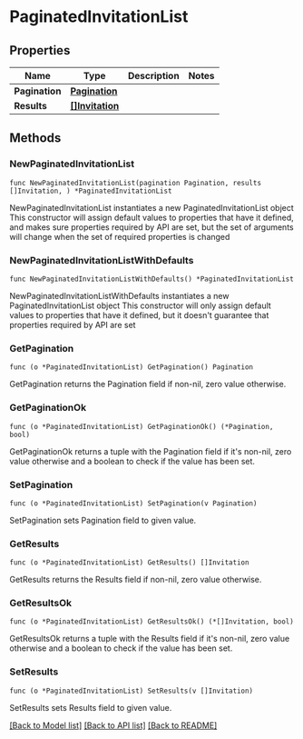 # PaginatedInvitationList

## Properties

Name | Type | Description | Notes
------------ | ------------- | ------------- | -------------
**Pagination** | [**Pagination**](Pagination.md) |  | 
**Results** | [**[]Invitation**](Invitation.md) |  | 

## Methods

### NewPaginatedInvitationList

`func NewPaginatedInvitationList(pagination Pagination, results []Invitation, ) *PaginatedInvitationList`

NewPaginatedInvitationList instantiates a new PaginatedInvitationList object
This constructor will assign default values to properties that have it defined,
and makes sure properties required by API are set, but the set of arguments
will change when the set of required properties is changed

### NewPaginatedInvitationListWithDefaults

`func NewPaginatedInvitationListWithDefaults() *PaginatedInvitationList`

NewPaginatedInvitationListWithDefaults instantiates a new PaginatedInvitationList object
This constructor will only assign default values to properties that have it defined,
but it doesn't guarantee that properties required by API are set

### GetPagination

`func (o *PaginatedInvitationList) GetPagination() Pagination`

GetPagination returns the Pagination field if non-nil, zero value otherwise.

### GetPaginationOk

`func (o *PaginatedInvitationList) GetPaginationOk() (*Pagination, bool)`

GetPaginationOk returns a tuple with the Pagination field if it's non-nil, zero value otherwise
and a boolean to check if the value has been set.

### SetPagination

`func (o *PaginatedInvitationList) SetPagination(v Pagination)`

SetPagination sets Pagination field to given value.


### GetResults

`func (o *PaginatedInvitationList) GetResults() []Invitation`

GetResults returns the Results field if non-nil, zero value otherwise.

### GetResultsOk

`func (o *PaginatedInvitationList) GetResultsOk() (*[]Invitation, bool)`

GetResultsOk returns a tuple with the Results field if it's non-nil, zero value otherwise
and a boolean to check if the value has been set.

### SetResults

`func (o *PaginatedInvitationList) SetResults(v []Invitation)`

SetResults sets Results field to given value.



[[Back to Model list]](../README.md#documentation-for-models) [[Back to API list]](../README.md#documentation-for-api-endpoints) [[Back to README]](../README.md)


